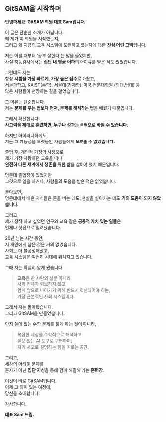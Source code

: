 
## GitSAM을 시작하며

**안녕하세요. GitSAM 학원 대표 Sam입니다.**

이 글은 단순한 소개가 아닙니다.  
왜 제가 이 학원을 시작했는지,  
그리고 왜 지금의 교육 시스템에 도전하고 있는지에 대한 **진심 어린 고백**입니다.

저는 어릴 때부터 ‘공부 잘한다’는 말을 들었지만,  
사실 지능검사에서는 **집단 내 평균 이하**의 아이큐를 받은 적도 있었습니다.

그런데도 저는  
항상 **시험을 가장 빠르게, 가장 높은 점수로** 마쳤고,  
서울과학고, KAIST(수학), 서울대(경제학), 미국 전문대학원 (의대,법대) 등  
많은 사람들이 선망하는 길을 걸었습니다.

그 이유는 단순합니다.  
저는 **문제를 푸는 법보다 먼저, 문제를 해석하는 법**을 배웠기 때문입니다.

그래서 확신합니다.  
**사고력을 제대로 훈련하면, 누구나 성과는 극적으로 바뀔 수 있습니다.**

하지만 아이러니하게도,  
저는 그 가능성을 오랫동안 사람들에게 **보여줄 수 없었습니다.**

졸업 후, 개인적 가정의 사정으로  
제가 가장 사랑하던 교육을 떠나  
**완전히 다른 세계에서 생존을 위한 삶**을 살아야 했기 때문입니다.

명문대 졸업장이 있었지만  
그것으로 일을 하거나, 사람들의 도움을 받은 적은 없었습니다.

돌아보면,  
명문대에서 배운 지식들은 돈을 버는 데도, 현실을 살아가는 데도 **거의 도움이 되지 않았습니다.**

그리고  
제가 정작 하고 싶었던 연구와 교육 같은 **공공적 가치 있는 일들**은  
언제나 뒷전으로 밀려났습니다.

20년 넘는 시간 동안,  
저 개인에게 남은 것은 거의 없었습니다.  
사회는 더 불공정해졌고,  
교육 시스템은 여전히 시대에 뒤처지고 있습니다.

그때 저는 확실히 알게 됐습니다.

> **교육**은 한 사람의 삶뿐 아니라  
> 사회 전체가 퇴보하지 않고  
> 함께 앞으로 나아가기 위해 반드시 혁신되어야 하는,  
> 가장 근본적인 사회 시스템이다.

그래서 저는 돌아왔습니다.  
그리고 GitSAM을 만들었습니다.

단지 쓸데 없는 수학 문제를 풀게 하는 것이 아니라,  
> 복잡한 세상을 수학적으로 해석하고,  
> 쓸모 있는 AI 도구로 구현하며,  
> 자기 사고로 설명하는 힘을 기르는 공간.

그리고,  
세상의 어려운 문제를  
혼자가 아닌 **집단 지성**을 통해 함께 해결해 가는 **훈련장**.

이것이 바로 GitSAM입니다.  
이제 그 의미 있는 여정에,  
당신을 초대합니다.

감사합니다.  

**대표 Sam 드림.**
